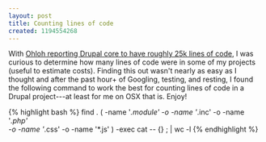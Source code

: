 ```yaml
--- 
layout: post
title: Counting lines of code
created: 1194554268
---
```

With <a href="http://www.ohloh.net/projects/3189">Ohloh reporting Drupal core to have roughly 25k lines of code</a>, I was curious to determine how many lines of code were in some of my projects (useful to estimate costs). Finding this out wasn't nearly as easy as I thought and after the past hour+ of Googling, testing, and resting, I found the following command to work the best for counting lines of code in a Drupal project---at least for me on OSX that is. Enjoy!

{% highlight bash %}
find . \( -name '*.module' 
  -o -name '*.inc' 
  -o -name '*.php'  
  -o -name '*.css' 
  -o -name '*.js' \) -exec cat -- {} \; | wc -l
{% endhighlight %}
